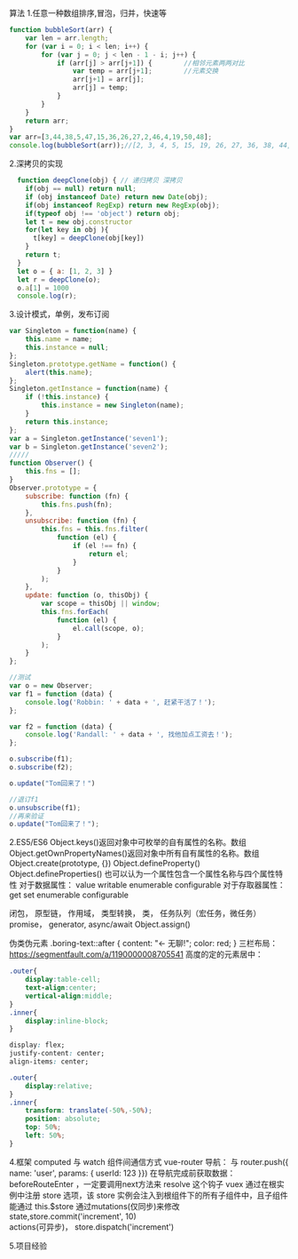 算法
1.任意一种数组排序,冒泡，归并，快速等
```javascript
function bubbleSort(arr) {
    var len = arr.length;
    for (var i = 0; i < len; i++) {
        for (var j = 0; j < len - 1 - i; j++) {
            if (arr[j] > arr[j+1]) {        //相邻元素两两对比
                var temp = arr[j+1];        //元素交换
                arr[j+1] = arr[j];
                arr[j] = temp;
            }
        }
    }
    return arr;
}
var arr=[3,44,38,5,47,15,36,26,27,2,46,4,19,50,48];
console.log(bubbleSort(arr));//[2, 3, 4, 5, 15, 19, 26, 27, 36, 38, 44, 46, 47, 48, 50]
```
2.深拷贝的实现
```javascript
  function deepClone(obj) { // 递归拷贝 深拷贝
    if(obj == null) return null;
    if (obj instanceof Date) return new Date(obj);
    if(obj instanceof RegExp) return new RegExp(obj);
    if(typeof obj !== 'object') return obj;
    let t = new obj.constructor
    for(let key in obj ){
      t[key] = deepClone(obj[key])
    }
    return t;
  }
  let o = { a: [1, 2, 3] }
  let r = deepClone(o);
  o.a[1] = 1000
  console.log(r);
```
3.设计模式，单例，发布订阅
```javascript
var Singleton = function(name) {
    this.name = name;
    this.instance = null;
};
Singleton.prototype.getName = function() {
    alert(this.name);
};
Singleton.getInstance = function(name) {
    if (!this.instance) {
        this.instance = new Singleton(name);
    }
    return this.instance;
};
var a = Singleton.getInstance('seven1');
var b = Singleton.getInstance('seven2');
/////
function Observer() {
    this.fns = [];
}
Observer.prototype = {
    subscribe: function (fn) {
        this.fns.push(fn);
    },
    unsubscribe: function (fn) {
        this.fns = this.fns.filter(
            function (el) {
                if (el !== fn) {
                    return el;
                }
            }
        );
    },
    update: function (o, thisObj) {
        var scope = thisObj || window;
        this.fns.forEach(
            function (el) {
                el.call(scope, o);
            }
        );
    }
};

//测试
var o = new Observer;
var f1 = function (data) {
    console.log('Robbin: ' + data + ', 赶紧干活了！');
};

var f2 = function (data) {
    console.log('Randall: ' + data + ', 找他加点工资去！');
};

o.subscribe(f1);
o.subscribe(f2);

o.update("Tom回来了！")

//退订f1
o.unsubscribe(f1);
//再来验证
o.update("Tom回来了！");   
```
2.ES5/ES6
Object.keys()返回对象中可枚举的自有属性的名称。数组
Object.getOwnPropertyNames()返回对象中所有自有属性的名称。数组
Object.create(prototype, {})
Object.defineProperty()
Object.defineProperties()
也可以认为一个属性包含一个属性名称与四个属性特性
    对于数据属性：  value writable enumerable configurable
    对于存取器属性：get  set     enumerable configurable

闭包， 原型链， 作用域， 类型转换， 类， 任务队列（宏任务，微任务）
promise， generator, async/await
Object.assign()


伪类伪元素
.boring-text::after {
   content:    "<- 无聊!";
   color:      red;
}
三栏布局：https://segmentfault.com/a/1190000008705541
高度的定的元素居中：
```css
.outer{
    display:table-cell;
    text-align:center;
    vertical-align:middle;
}
.inner{
    display:inline-block;
}
```
```css
display: flex;
justify-content: center;
align-items: center;
```
```css
.outer{
    display:relative;
}
.inner{
    transform: translate(-50%,-50%);
    position: absolute;
    top: 50%;
    left: 50%;
}
```

4.框架
computed 与 watch
组件间通信方式
vue-router
    导航：<router-link> 与 router.push({ name: 'user', params: { userId: 123 }})
    在导航完成前获取数据：beforeRouteEnter ，一定要调用next方法来 resolve 这个钩子
vuex
    通过在根实例中注册 store 选项，该 store 实例会注入到根组件下的所有子组件中，且子组件能通过 this.$store
    通过mutations(仅同步)来修改state,store.commit('increment', 10)    
    actions(可异步)， store.dispatch('increment')

5.项目经验